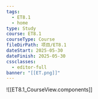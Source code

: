 ```yaml
---
tags:
  - ET8.1
  - home
type: Study
course: ET8.1
courseType: Course
fileDirPath: 项目/ET8.1
dateStart: 2025-05-30
dateFinish: 2025-05-30
cssclasses:
  - editor-full
banner: "[[ET.png]]"
---
```

![[ET8.1_CourseView.components]]